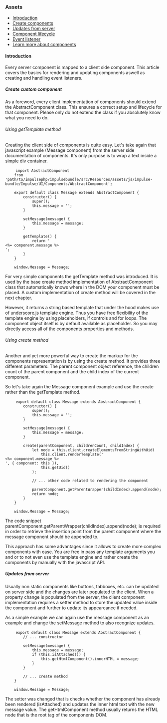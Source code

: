 <h3 class="doc-title">Assets</h3>

- [Introduction](#introduction)
- [Create components](#create-components)
- [Updates from server](#updates-from-server)
- [Component lifecycle](#component-lifecycle)
- [Event listener](#event-listener)
- [Learn more about components](#advanced_topics)

<h4><a id="introduction">Introduction</a></h4>

Every server component is mapped to a client side component. This article covers the basics for rendering and updating components aswell as creating and handling event listeners.

<h5><a id="create-components">Create custom component</a></h5>

As a foreword, every client implementation of components should extend the <span class="code-hint">AbstractComponent</span> class. This ensures a correct setup and lifecycle for that component. Please only do not extend the class if you absolutely know what you need to do.

<h6>Using getTemplate method</h6>

Creating the client side of components is quite easy. Let's take again that javascript example (Message component) from the server side documentation of components. It's only purpose is to wrap a text inside a simple div container.

<pre class="imp-code code-white line-numbers language-js">
	<code class="language-js">import AbstractComponent 
    from 'path/to/impulsephp/impulsebundle/src/Resources/assets/js/impulse-bundle/Impulse/UI/Components/AbstractComponent';
    
    export default class Message extends AbstractComponent {
        constructor() {
            super();
            this.message = '';
        }

        setMessage(message) {
            this.message = message;
        }

        getTemplate() {
            return '<div><%= component.message %></div>';
        }
    }
    
    window.Message = Message;</code>
</pre>

For very simple components the <span class="code-hint">getTemplate</span> method was introduced. It is used by the base <span class="code-hint">create</span> method implementation of <span class="code-hint">AbstractComponent</span> class that automatically knows where in the DOM your component must be placed. A custom implementation of <span class="code-hint">create</span> method will be covered in the next chapter.

However, it returns a string based template that under the hood makes use of underscore.js template engine. Thus you have free flexibility of the template engine by using placeholders, if controls and for loops. The component object itself is by default available as placeholder. So you may directly access all of the components properties and methods.

<h6>Using create method</h6>

Another and yet more powerful way to create the markup for the components representation is by using the <span class="code-hint">create</span> method. It provides three different parameters: The parent component object reference, the children count of the parent component and the child index of the current component.

So let's take again the Message component example and use the <span class="code-hint">create</span> rather than the <span class="code-hint">getTemplate</span> method.

<pre class="imp-code code-white line-numbers language-js">
	<code class="language-js">export default class Message extends AbstractComponent {
        constructor() {
            super();
            this.message = '';
        }

        setMessage(message) {
            this.message = message;
        }

        create(parentComponent, childrenCount, childIndex) {
        	let node = this.client.createElementsFromStringWithUid(
                this.client.renderTemplate('<div><%= component.message %></div>', { component: this }),
                this.getUid()
            );
            
            // ... other code related to rendering the component
        
        	parentComponent.getParentWrapper(childIndex).append(node);
            return node;
        }
    }
    
    window.Message = Message;</code>
</pre>

The code snippet <span class="code-hint">parentComponent.getParentWrapper(childIndex).append(node);</span> is required in order to retrieve the insertion point from the parent component where the message component should be appended to.

This approach has some advantages since it allows to create more complex components with ease. You are free in pass any template arguments you and or to not even use the template engine and rather create the components by manually with the javascript API.

<h5><a id="updates-from-server">Updates from server</a></h5>

Usually non static components like buttons, tabboxes, etc. can be updated on server side and the changes are later populated to the client. When a property change is populated from the server, the client component implementation requires a setter method to store the updated value inside the component and further to update its appeareance if needed.

As a simple example we can again use the message component as an example and change the <span class="code-hint">setMessage</span> method to also recognize updates.

<pre class="imp-code code-white line-numbers language-js">
	<code class="language-js">export default class Message extends AbstractComponent {
        // ... constructor

        setMessage(message) {
            this.message = message;
            if (this.isAttached()) {
            	this.getHtmlComponent().innerHTML = message;
            }
        }

        // ... create method
    }
    
    window.Message = Message;</code>
</pre>

The setter was changed that is checks whether the component has already been rendered (isAttached) and updates the inner html text with the new message value. The <span class="code-hint">getHtmlComponent</span> method usually returns the HTML node that is the root tag of the components DOM.
